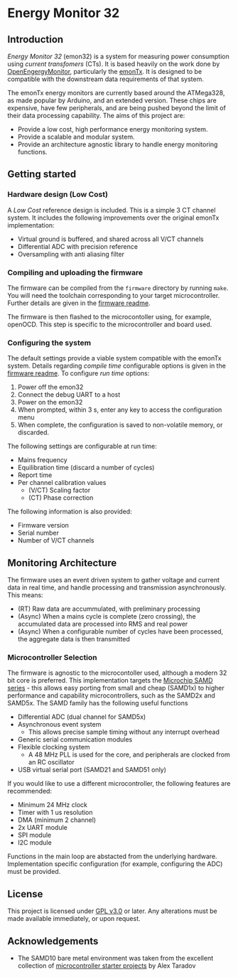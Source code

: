 # Energy Monitor 32

## Introduction

_Energy Monitor 32_ (emon32) is a system for measuring power consumption using _current transfomers_ (CTs). It is based heavily on the work done by [OpenEngergyMonitor](https://openenergymonitor.org), particularly the [emonTx](https://github.com/openenergymonitor/emontx4). It is designed to be compatible with the downstream data requirements of that system.

The emonTx energy monitors are currently based around the ATMega328, as made popular by Arduino, and an extended version. These chips are expensive, have few peripherals, and are being pushed beyond the limit of their data processing capability. The aims of this project are:

  - Provide a low cost, high performance energy monitoring system.
  - Provide a scalable and modular system.
  - Provide an architecture agnostic library to handle energy monitoring functions.

## Getting started

### Hardware design (Low Cost)

A _Low Cost_ reference design is included. This is a simple 3 CT channel system. It includes the following improvements over the original emonTx implementation:

  - Virtual ground is buffered, and shared across all V/CT channels
  - Differential ADC with precision reference
  - Oversampling with anti aliasing filter

### Compiling and uploading the firmware

The firmware can be compiled from the `firmware` directory by running `make`. You will need the toolchain corresponding to your target microcontroller. Further details are given in the [firmware readme](firmware/README.md).

The firmware is then flashed to the microcontoller using, for example, openOCD. This step is specific to the microcontroller and board used.

### Configuring the system

The default settings provide a viable system compatible with the emonTx system. Details regarding _compile time_ configurable options is given in the [firmware readme](firmware/README.md). To configure _run time_ options:

  1. Power off the emon32
  2. Connect the debug UART to a host
  3. Power on the emon32
  4. When prompted, within 3 s, enter any key to access the configuration menu
  5. When complete, the configuration is saved to non-volatile memory, or discarded.

The following settings are configurable at run time:

  - Mains frequency
  - Equilibration time (discard a number of cycles)
  - Report time
  - Per channel calibration values
    - (V/CT) Scaling factor
    - (CT) Phase correction

The following information is also provided:

  - Firmware version
  - Serial number
  - Number of V/CT channels

## Monitoring Architecture

The firmware uses an event driven system to gather voltage and current data in real time, and handle processing and transmission asynchronously. This means:

  - (RT) Raw data are accummulated, with preliminary processing
  - (Async) When a mains cycle is complete (zero crossing), the accumulated data are processed into RMS and real power
  - (Async) When a configurable number of cycles have been processed, the aggregate data is then transmitted

### Microcontroller Selection

The firmware is agnostic to the microcontoller used, although a modern 32 bit core is preferred. This implementation targets the [Microchip SAMD series](https://www.microchip.com/en-us/products/microcontrollers-and-microprocessors/32-bit-mcus/sam-32-bit-mcus/sam-d) - this allows easy porting from small and cheap (SAMD1x) to higher performance and capability microcontrollers, such as the SAMD2x and SAMD5x. The SAMD family has the following useful functions

  - Differential ADC (dual channel for SAMD5x)
  - Asynchronous event system
    - This allows precise sample timing without any interrupt overhead
  - Generic serial communication modules
  - Flexible clocking system
    - A 48 MHz PLL is used for the core, and peripherals are clocked from an RC oscillator
  - USB virtual serial port (SAMD21 and SAMD51 only)

If you would like to use a different microcontroller, the following features are recommended:

  - Minimum 24 MHz clock
  - Timer with 1 us resolution
  - DMA (minimum 2 channel)
  - 2x UART module
  - SPI module
  - I2C module

Functions in the main loop are abstacted from the underlying hardware. Implementation specific configuration (for example, configuring the ADC) must be provided.

## License

This project is licensed under [GPL v3.0](https://www.gnu.org/licenses/gpl-3.0-standalone.html) or later. Any alterations must be made available immediately, or upon request.

## Acknowledgements

  - The SAMD10 bare metal environment was taken from the excellent collection of [microcontroller starter projects](https://github.com/ataradov/mcu-starter-projects) by Alex Taradov
